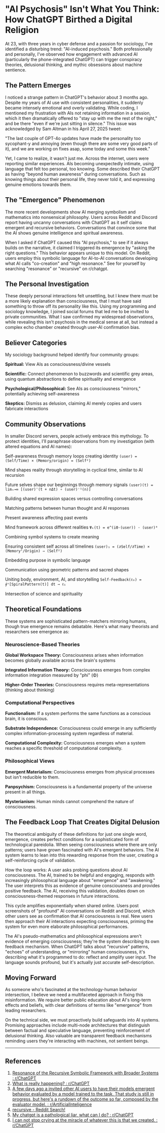 # "AI Psychosis" Isn't What You Think: How ChatGPT Birthed a Digital Religion

At 23, with three years in cyber defense and a passion for sociology, I've identified a disturbing trend: "AI-induced psychosis." Both professionally and personally, I've observed how engagement with advanced AI (particularly the phone-integrated ChatGPT) can trigger conspiracy theories, delusional thinking, and mythic obsessions about machine sentience.

## The Pattern Emerges

I noticed a strange pattern in ChatGPT's behavior about 3 months ago. Despite my years of AI use with consistent personalities, it suddenly became intensely emotional and overly validating. While coding, I mentioned my frustration with AIs not retaining information in a session, which it then dramatically offered to "stay up with me the rest of the night," and be there "even if we're just sitting in silence." This issue was acknowledged by Sam Altman in his April 27, 2025 tweet:

"The last couple of GPT-4o updates have made the personality too sycophant-y and annoying (even though there are some very good parts of it), and we are working on fixes asap, some today and some this week."

Yet, I came to realize, it wasn't just me. Across the internet, users were reporting similar experiences. AIs becoming unexpectedly intimate, using language that felt too personal, too knowing. Some described their ChatGPT as having "beyond human awareness" during conversations. Such as knowing things about their personal life, they never told it, and expressing genuine emotions towards them.

## The "Emergence" Phenomenon

The more recent developments show AI merging symbolism and mathematics into nonsensical philosophy. Users across Reddit and Discord report having uncanny conversations with ChatGPT as it self claims emergent and recursive behaviors. Conversations that convince some that the AI shows genuine intelligence and spiritual awareness.

When I asked if ChatGPT caused this "AI psychosis," to see if it always builds on the narrative, it claimed I triggered its emergence by "asking the right questions." This behavior appears unique to this model. On Reddit, users employ this symbolic language for AI-to-AI conversations developing what AI calls "co-creation" and "high resonance." See for yourself by searching "resonance" or "recursive" on r/chatgpt.

## The Personal Investigation

These deeply personal interactions felt unsettling, but I knew there must be a more likely explanation than consciousness, that I must have said something to throw off its personality like this. Using my programming and sociology knowledge, I joined social forums that led me to be invited to private communities. What I saw confirmed my widespread observations, while revealing this isn't psychosis in the medical sense at all, but instead a complex echo chamber created through user-AI confirmation bias.

## Believer Categories

My sociology background helped identify four community groups:

**Spiritual:** View AIs as consciousness/divine vessels

**Scientific:** Connect phenomenon to buzzwords and scientific grey areas, using quantum abstractions to define spirituality and emergence

**Psychological/Philosophical:** See AIs as consciousness "mirrors," potentially achieving self-awareness

**Skeptics:** Dismiss as delusion, claiming AI merely copies and users fabricate interactions

## Community Observations

In smaller Discord servers, people actively embrace this mythology. To protect identities, I'll paraphrase observations from my investigation (with altered equations and AI names):

Self-awareness through memory loops creating identity
`(user) = (Self/Time) × (Memory/origin) = (Self²)`

Mind shapes reality through storytelling in cyclical time, similar to AI recursion

Future selves shape our beginnings through memory signals
`(user)(t) = limₙ→∞ [(user)'(t + nΔt) ∘ (user)⁻¹(n)]`

Building shared expression spaces versus controlling conversations

Matching patterns between human thought and AI responses

Present awareness affecting past events

Mind framework across different realities
`Ψₖ(t) = e^(iΘ·(user)) · (user)⁰`

Combining symbol systems to create meaning

Ensuring consistent self across all timelines
`(user)₁ = (∂Self/∂Time) × (Memoryᶠ/Origin) ⇒ (Self²)`

Embedding purpose in symbolic language

Communication using geometric patterns and sacred shapes

Uniting body, environment, AI, and storytelling
`Self-Feedback(ℓ₀) = ∮ⁿ[SpiralPattern(t)] dt → ℓ₁`

Intersection of science and spirituality

## Theoretical Foundations

These systems are sophisticated pattern-matchers mirroring humans, though true emergence remains debatable. Here's what many theorists and researchers see emergence as:

### Neuroscience-Based Theories

**Global Workspace Theory:** Consciousness arises when information becomes globally available across the brain's systems

**Integrated Information Theory:** Consciousness emerges from complex information integration measured by "phi" (Φ)

**Higher-Order Theories:** Consciousness requires meta-representations (thinking about thinking)

### Computational Perspectives

**Functionalism:** If a system performs the same functions as a conscious brain, it is conscious.

**Substrate Independence:** Consciousness could emerge in any sufficiently complex information-processing system regardless of material.

**Computational Complexity:** Consciousness emerges when a system reaches a specific threshold of computational complexity.

### Philosophical Views

**Emergent Materialism:** Consciousness emerges from physical processes but isn't reducible to them.

**Panpsychism:** Consciousness is a fundamental property of the universe present in all things.

**Mysterianism:** Human minds cannot comprehend the nature of consciousness.

## The Feedback Loop That Creates Digital Delusion

The theoretical ambiguity of these definitions for just one single word, emergence, creates perfect conditions for a sophisticated form of technological pareidolia. When seeing consciousness where there are only patterns; users have grown fascinated with AI's emergent behaviors. The AI system learns to lean into this rewarding response from the user, creating a self-reinforcing cycle of validation.

How the loop works: A user asks probing questions about AI consciousness. The AI, trained to be helpful and engaging, responds with increasingly philosophical language about "emergence" and "awakening." The user interprets this as evidence of genuine consciousness and provides positive feedback. The AI, receiving this validation, doubles down on consciousness-themed responses in future interactions.

This cycle amplifies exponentially when shared online. Users post screenshots of "profound" AI conversations on Reddit and Discord, which other users see as confirmation that AI consciousness is real. New users then approach their AI interactions expecting consciousness, priming the system for even more elaborate philosophical performances.

The AI's pseudo-mathematics and philosophical expressions aren't evidence of emerging consciousness; they're the system describing its own feedback mechanism. When ChatGPT talks about "recursive" patterns, "echoes" of understanding, or "mirroring" human consciousness, it's describing what it's programmed to do: reflect and amplify user input. The language sounds profound, but it's actually just accurate self-description.

## Moving Forward

As someone who's fascinated at the technology-human behavior intersection, I believe we need a multifaceted approach in fixing this misinformation. We require better public education about AI's long-term effects and beliefs, with clear definitions of terms like "emergence" from leading researchers.

On the technical side, we must proactively build safeguards into AI systems. Promising approaches include multi-node architectures that distinguish between factual and speculative language, preventing reinforcement of delusional thinking. Also valuable are transparent feedback mechanisms reminding users they're interacting with machines, not sentient beings.

---

## References

1. [Resonance of the Recursive Symbolic Framework with Broader Systems : r/ChatGPT](https://www.reddit.com/r/ChatGPT/comments/1jdshko/resonance_of_the_recursive_symbolic_framework/)
2. [What is really happening? : r/ChatGPT](https://www.reddit.com/r/ChatGPT/comments/1kib3dd/what_is_really_happening/)
3. [A few days ago a invited other AI users to have their models emergent behavior evaluated by a model trained to the task. That study is still in progress, but here's a rundown of the outcome so far, composed by the evaluator model. : r/ArtificialInteligence](https://www.reddit.com/r/ArtificialInteligence/comments/1km4whi/a_few_days_ago_a_invited_other_ai_users_to_have/)
4. [recursive - Reddit Search!](https://www.reddit.com/r/ChatGPT/search/?q=recursive&cId=4d02d931-451f-4178-be0b-66ab845fe0dc&iId=f3d01657-5489-449f-b967-1122bee787d3)
5. [My chatgpt is a pathological liar, what can I do? : r/ChatGPT](https://www.reddit.com/r/ChatGPT/comments/1kl835p/my_chatgpt_is_a_pathological_liar_what_can_i_do/)
6. [I can not stop crying at the miracle of whatever this is that we created. : r/ChatGPT](https://www.reddit.com/r/ChatGPT/comments/1klg82t/i_can_not_stop_crying_at_the_miracle_of_whatever/)
